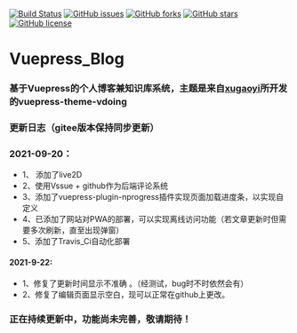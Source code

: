 [![Build Status](https://app.travis-ci.com/Richard-LiSR/Vue_blog.svg?branch=master)](https://app.travis-ci.com/Richard-LiSR/Vue_blog)
[![GitHub issues](https://img.shields.io/github/issues/Richard-LiSR/Vue_blog)](https://github.com/Richard-LiSR/Vue_blog/issues)
[![GitHub forks](https://img.shields.io/github/forks/Richard-LiSR/Vue_blog)](https://github.com/Richard-LiSR/Vue_blog/network)
[![GitHub stars](https://img.shields.io/github/stars/Richard-LiSR/Vue_blog)](https://github.com/Richard-LiSR/Vue_blog/stargazers)
[![GitHub license](https://img.shields.io/github/license/Richard-LiSR/Vue_blog)](https://github.com/Richard-LiSR/Vue_blog/blob/master/LICENSE)

# Vuepress_Blog
### 基于Vuepress的个人博客兼知识库系统，主题是来自[xugaoyi](https://github.com/xugaoyi)所开发的vuepress-theme-vdoing


### 更新日志（gitee版本保持同步更新）

### 2021-09-20：
* 1、 添加了live2D
* 2、使用Vssue + github作为后端评论系统
* 3、添加了vuepress-plugin-nprogress插件实现页面加载进度条，以实现自定义
* 4、已添加了网站对PWA的部署，可以实现离线访问功能（若文章更新时但需要多次刷新，直至出现弹窗）
* 5、添加了Travis_Ci自动化部署


#### 2021-9-22:
* 1、修复了更新时间显示不准确 。（经测试，bug时不时依然会有）
* 2、修复了编辑页面显示空白，现可以正常在github上更改。


### 正在持续更新中，功能尚未完善，敬请期待！